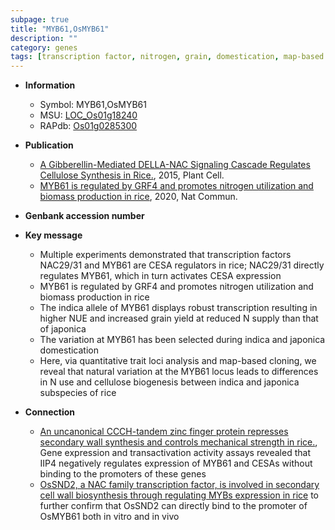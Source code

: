 ```yaml
---
subpage: true
title: "MYB61,OsMYB61"
description: ""
category: genes
tags: [transcription factor, nitrogen, grain, domestication, map-based cloning, grain yield, yield, cellulose, biomass, biomass production]
---
```


* **Information**  
    + Symbol: MYB61,OsMYB61  
    + MSU: [LOC_Os01g18240](http://rice.plantbiology.msu.edu/cgi-bin/ORF_infopage.cgi?orf=LOC_Os01g18240)  
    + RAPdb: [Os01g0285300](http://rapdb.dna.affrc.go.jp/viewer/gbrowse_details/irgsp1?name=Os01g0285300)  

* **Publication**  
    + [A Gibberellin-Mediated DELLA-NAC Signaling Cascade Regulates Cellulose Synthesis in Rice.](http://www.ncbi.nlm.nih.gov/pubmed?term=A+Gibberellin-Mediated+DELLA-NAC+Signaling+Cascade+Regulates+Cellulose+Synthesis+in+Rice.%5BTitle%5D), 2015, Plant Cell.
    + [MYB61 is regulated by GRF4 and promotes nitrogen utilization and biomass production in rice](http://www.ncbi.nlm.nih.gov/pubmed?term=MYB61+is+regulated+by+GRF4+and+promotes+nitrogen+utilization+and+biomass+production+in+rice%5BTitle%5D), 2020, Nat Commun.

* **Genbank accession number**  

* **Key message**  
    + Multiple experiments demonstrated that transcription factors NAC29/31 and MYB61 are CESA regulators in rice; NAC29/31 directly regulates MYB61, which in turn activates CESA expression
    + MYB61 is regulated by GRF4 and promotes nitrogen utilization and biomass production in rice
    + The indica allele of MYB61 displays robust transcription resulting in higher NUE and increased grain yield at reduced N supply than that of japonica
    + The variation at MYB61 has been selected during indica and japonica domestication
    + Here, via quantitative trait loci analysis and map-based cloning, we reveal that natural variation at the MYB61 locus leads to differences in N use and cellulose biogenesis between indica and japonica subspecies of rice

* **Connection**  
    + [An uncanonical CCCH-tandem zinc finger protein represses secondary wall synthesis and controls mechanical strength in rice.](http://www.ncbi.nlm.nih.gov/pubmed?term=An+uncanonical+CCCH-tandem+zinc+finger+protein+represses+secondary+wall+synthesis+and+controls+mechanical+strength+in+rice.%5BTitle%5D),  Gene expression and transactivation activity assays revealed that IIP4 negatively regulates expression of MYB61 and CESAs without binding to the promoters of these genes
    + [OsSND2, a NAC family transcription factor, is involved in secondary cell wall biosynthesis through regulating MYBs expression in rice](ChIP) to  further confirm that OsSND2 can directly bind to the promoter of OsMYB61 both in  vitro and in vivo



